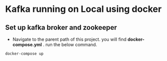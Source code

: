 # Kafka running on Local using docker
## Set up kafka broker and zookeeper
- Navigate to the parent path of this project. you will find **docker-compose.yml** . run the below command.
```
docker-compose up
```

